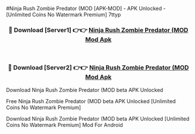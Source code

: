 #Ninja Rush Zombie Predator (MOD [APK-MOD] - APK Unlocked - [Unlimited Coins No Watermark Premium] 7ttyp



<div align="center">

<h3>🔴 Download [Server1] 👉👉 <a href="https://momento.my/?title=Ninja_Rush_Zombie_Predator_(MOD">Ninja Rush Zombie Predator (MOD Mod Apk</a></h3><br>

<h3>🔴 Download [Server2] 👉👉 <a href="https://momento.my/?title=Ninja_Rush_Zombie_Predator_(MOD">Ninja Rush Zombie Predator (MOD Mod Apk</a></h3>
</div>



Download Ninja Rush Zombie Predator (MOD beta APK Unlocked

Free Ninja Rush Zombie Predator (MOD beta APK Unlocked [Unlimited Coins No Watermark Premium]

Download Ninja Rush Zombie Predator (MOD beta APK Unlocked [Unlimited Coins No Watermark Premium] Mod For Android
